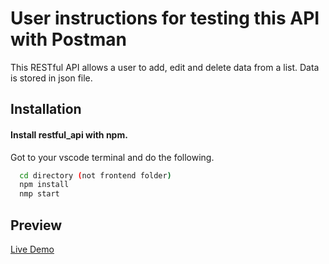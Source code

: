 
# User instructions for testing this API with Postman

This RESTful API allows a user to add, edit and delete data from a list.
Data is stored in json file.


## Installation

#### Install restful_api with npm.
Got to your vscode terminal and do the following.

```bash
  cd directory (not frontend folder)
  npm install 
  nmp start
```
    

## Preview

[Live Demo](https://wd-project-list.herokuapp.com/)

